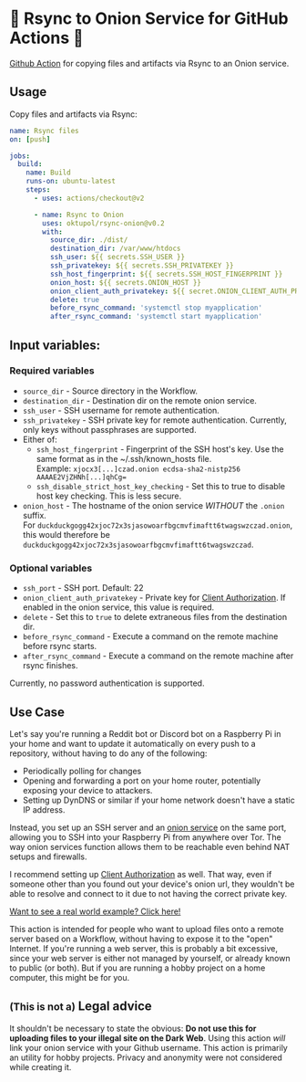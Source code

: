 # 🚀 Rsync to Onion Service for GitHub Actions 🧅

[Github Action](https://github.com/features/actions) for copying files and
artifacts via Rsync to an Onion service.

## Usage

Copy files and artifacts via Rsync:

```yaml
name: Rsync files
on: [push]

jobs:
  build:
    name: Build
    runs-on: ubuntu-latest
    steps:
      - uses: actions/checkout@v2

      - name: Rsync to Onion
        uses: oktupol/rsync-onion@v0.2
        with:
          source_dir: ./dist/
          destination_dir: /var/www/htdocs
          ssh_user: ${{ secrets.SSH_USER }}
          ssh_privatekey: ${{ secrets.SSH_PRIVATEKEY }}
          ssh_host_fingerprint: ${{ secrets.SSH_HOST_FINGERPRINT }}
          onion_host: ${{ secrets.ONION_HOST }}
          onion_client_auth_privatekey: ${{ secret.ONION_CLIENT_AUTH_PRIVATEKEY}}
          delete: true
          before_rsync_command: 'systemctl stop myapplication'
          after_rsync_command: 'systemctl start myapplication'
```

## Input variables:

### Required variables

- `source_dir` - Source directory in the Workflow.
- `destination_dir` - Destination dir on the remote onion service.
- `ssh_user` - SSH username for remote authentication.
- `ssh_privatekey` - SSH private key for remote authentication. Currently, only
  keys without passphrases are supported.
- Either of:
    - `ssh_host_fingerprint` - Fingerprint of the SSH host's key. Use the same
      format as in the ~/.ssh/known_hosts file.  
    Example: `xjocx3[...]czad.onion ecdsa-sha2-nistp256 AAAAE2VjZHNh[...]qhCg=`
    - `ssh_disable_strict_host_key_checking` - Set this to true to disable host
      key checking. This is less secure.
- `onion_host` - The hostname of the onion service _WITHOUT_ the `.onion`
  suffix.  
  For `duckduckgogg42xjoc72x3sjasowoarfbgcmvfimaftt6twagswzczad.onion`, this
  would therefore be `duckduckgogg42xjoc72x3sjasowoarfbgcmvfimaftt6twagswzczad`.

### Optional variables

- `ssh_port` - SSH port. Default: 22
- `onion_client_auth_privatekey` - Private key for [Client
  Authorization](https://community.torproject.org/onion-services/advanced/client-auth/).
  If enabled in the onion service, this value is required.
- `delete` - Set this to `true` to delete extraneous files from the destination dir.
- `before_rsync_command` - Execute a command on the remote machine before rsync
  starts.
- `after_rsync_command` - Execute a command on the remote machine after rsync
  finishes.
  
Currently, no password authentication is supported.

## Use Case

Let's say you're running a Reddit bot or Discord bot on a Raspberry Pi in your home and want to update it automatically on every push to a repository, without having to do any of the following:

- Periodically polling for changes
- Opening and forwarding a port on your home router, potentially exposing your device to attackers.
- Setting up DynDNS or similar if your home network doesn't have a static IP address.

Instead, you set up an SSH server and an
[onion service](https://community.torproject.org/onion-services/setup/) on the
same port, allowing you to SSH into your Raspberry Pi from anywhere over Tor.
The way onion services function allows them to be reachable even behind NAT
setups and firewalls.

I recommend setting up
[Client Authorization](https://community.torproject.org/onion-services/advanced/client-auth/)
as well. That way, even if someone other than you found out your device's onion
url, they wouldn't be able to resolve and connect to it due to not having the
correct private key.

[Want to see a real world example? Click here!](https://github.com/oktupol/discord-pizzabot/blob/main/.github/workflows/deploy.yml)

This action is intended for people who want to upload files onto a remote
server based on a Workflow, without having to expose it to the "open" Internet.
If you're running a web server, this is probably a bit excessive, since your
web server is either not managed by yourself, or already known to public (or
both). But if you are running a hobby project on a home computer, this might be
for you.

## <small>(This is not a)</small> Legal advice

It shouldn't be necessary to state the obvious: **Do not use this for uploading
files to your illegal site on the Dark Web**. Using this action _will_ link
your onion service with your Github username. This action is primarily an
utility for hobby projects. Privacy and anonymity were not considered while
creating it.